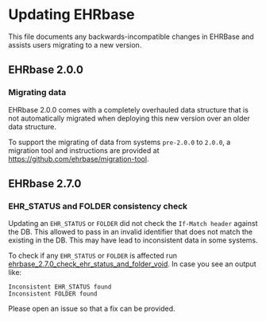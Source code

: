 # Updating EHRbase

This file documents any backwards-incompatible changes in EHRBase and assists users migrating to a new version.

## EHRbase 2.0.0

### Migrating data

EHRbase 2.0.0 comes with a completely overhauled data structure that is not automatically migrated when deploying this 
new version over an older data structure.

To support the migrating of data from systems `pre-2.0.0` to `2.0.0`, a migration tool and instructions are provided 
at https://github.com/ehrbase/migration-tool. 


## EHRbase 2.7.0

### EHR_STATUS and FOLDER consistency check

Updating an `EHR_STATUS` or `FOLDER` did not check the `If-Match header` against the DB. This allowed to pass in an 
invalid identifier that does not match the existing in the DB. This may have lead to inconsistent data in some systems. 

To check if any `EHR_STATUS` or `FOLDER` is affected run [ehrbase_2.7.0_check_ehr_status_and_folder_void](db_scripts/ehrbase_2.7.0_check_ehr_status_and_folder_void.sql).
In case you see an output like:
```text
Inconsistent EHR_STATUS found
Inconsistent FOLDER found
```
Please open an issue so that a fix can be provided.

